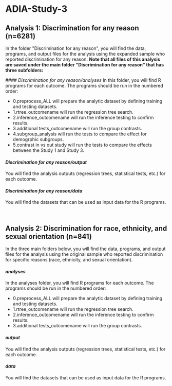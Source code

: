 # ADIA-Study-3

## Analysis 1: Discrimination for any reason (n=6281)
In the folder "Discrimination for any reason", you will find the data, programs, and output files for the analysis using the expanded sample who reported discrimination for any reason. 
<b>Note that all files of this analysis are saved under the main folder "Discrimination for any reason" that has three subfolders: </b>

<p class="indent">
#### <i>Discrimination for any reason/analyses</i> 
In this folder, you will find R programs for each outcome. The programs should be run in the numbered order: 
<ul>
  <li>0.preprocess_ALL will prepare the analytic dataset by defining training and testing datasets.</li>
  <li>1.rtree_outcomename will run the regression tree search.</li>
  <li>2.inference_outcomename will run the inference testing to confirm results.</li>
  <li>3.additional tests_outcomename will run the group contrasts.</li>
  <li>4.subgroup_analysis will run the tests to compare the effect for demogrphic subgroups.</li>
  <li>5.contrast in vs out study will run the tests to compare the effects between the Study 1 and Study 3.</li>
</ul> 

#### <i>Discrimination for any reason/output</i> 
You will find the analysis outputs (regression trees, statistical tests, etc.) for each outcome. 

#### <i>Discrimination for any reason/data</i>
You will find the datasets that can be used as input data for the R programs. 

</p>
<br>

## Analysis 2: Discrimination for race, ethnicity, and sexual orientation (n=841)
In the three main folders below, you will find the data, programs, and output files for the analysis using the original sample who reported discrimination for specific reasons (race, ethnicity, and sexual orientation).

#### <i>analyses</i> 
In the analyses folder, you will find R programs for each outcome. The programs should be run in the numbered order: 
<ul>
  <li>0.preprocess_ALL will prepare the analytic dataset by defining training and testing datasets.</li>
  <li>1.rtree_outcomename will run the regression tree search.</li>
  <li>2.inference_outcomename will run the inference testing to confirm results.</li>
  <li>3.additional tests_outcomename will run the group contrasts.</li>
</ul> 

#### <i>output</i> 
You will find the analysis outputs (regression trees, statistical tests, etc.) for each outcome. 

#### <i>data</i>
You will find the datasets that can be used as input data for the R programs. 
